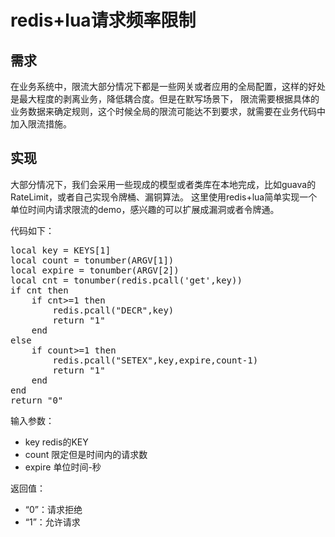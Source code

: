 # redis+lua请求频率限制 #
## 需求 ##
在业务系统中，限流大部分情况下都是一些网关或者应用的全局配置，这样的好处是最大程度的剥离业务，降低耦合度。但是在默写场景下，
限流需要根据具体的业务数据来确定规则，这个时候全局的限流可能达不到要求，就需要在业务代码中加入限流措施。

## 实现 ##
大部分情况下，我们会采用一些现成的模型或者类库在本地完成，比如guava的RateLimit，或者自己实现令牌桶、漏铜算法。
这里使用redis+lua简单实现一个单位时间内请求限流的demo，感兴趣的可以扩展成漏洞或者令牌通。

代码如下：

<pre>
local key = KEYS[1]
local count = tonumber(ARGV[1])
local expire = tonumber(ARGV[2])
local cnt = tonumber(redis.pcall('get',key))
if cnt then
    if cnt>=1 then
        redis.pcall("DECR",key)
        return "1"
    end
else
    if count>=1 then
        redis.pcall("SETEX",key,expire,count-1)
        return "1"
    end
end
return "0"
</pre>


输入参数：
* key    redis的KEY
* count  限定但是时间内的请求数
* expire 单位时间-秒

返回值：
* “0”：请求拒绝
* “1”：允许请求
